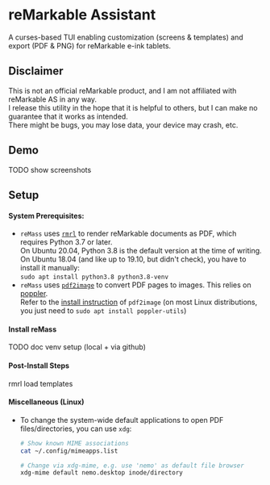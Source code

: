 # reMarkable Assistant
A curses-based TUI enabling customization (screens &amp; templates) and export (PDF &amp; PNG) for reMarkable e-ink tablets.

## Disclaimer
This is not an official reMarkable product, and I am not affiliated with reMarkable AS in any way.  
I release this utility in the hope that it is helpful to others, but I can make no guarantee that it works as intended.  
There might be bugs, you may lose data, your device may crash, etc.

## Demo
TODO show screenshots

## Setup
#### System Prerequisites:
* `reMass` uses [`rmrl`](https://github.com/rschroll/rmrl) to render reMarkable documents as PDF, which requires Python 3.7 or later.  
  On Ubuntu 20.04, Python 3.8 is the default version at the time of writing.  
  On Ubuntu 18.04 (and like up to 19.10, but didn't check), you have to install it manually:  
  `sudo apt install python3.8 python3.8-venv`
* `reMass` uses [`pdf2image`](https://pypi.org/project/pdf2image/) to convert PDF pages to images. This relies on [poppler](https://poppler.freedesktop.org/).  
   Refer to the [install instruction](https://pypi.org/project/pdf2image/) of `pdf2image` (on most Linux distributions, you just need to `sudo apt install poppler-utils`)

#### Install reMass
TODO doc venv setup (local + via github)

#### Post-Install Steps
rmrl load templates

#### Miscellaneous (Linux)
* To change the system-wide default applications to open PDF files/directories, you can use `xdg`:
  ```bash
  # Show known MIME associations
  cat ~/.config/mimeapps.list 

  # Change via xdg-mime, e.g. use 'nemo' as default file browser
  xdg-mime default nemo.desktop inode/directory
  ```
